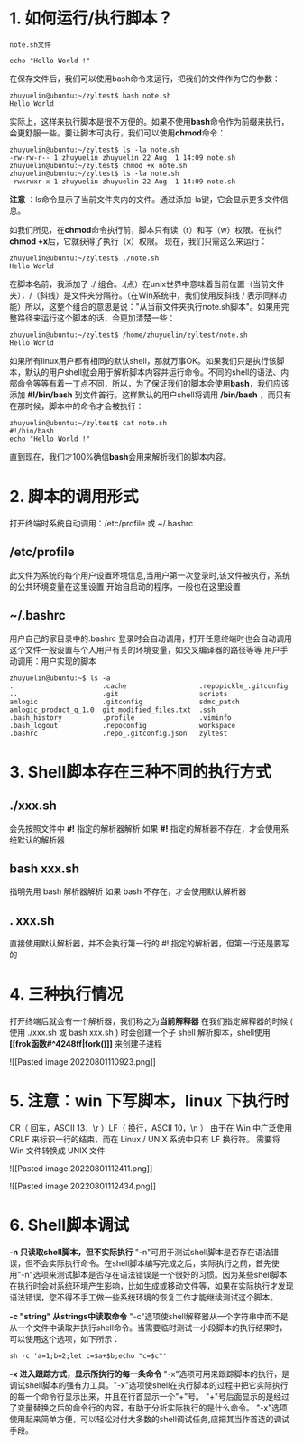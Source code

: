 # 1. 如何运行/执行脚本？

```shell
note.sh文件

echo "Hello World !"
```

在保存文件后，我们可以使用bash命令来运行，把我们的文件作为它的参数：

```shell
zhuyuelin@ubuntu:~/zyltest$ bash note.sh
Hello World !
```

实际上，这样来执行脚本是很不方便的。如果不使用**bash**命令作为前缀来执行，会更舒服一些。要让脚本可执行，我们可以使用**chmod**命令：
```shell
zhuyuelin@ubuntu:~/zyltest$ ls -la note.sh 
-rw-rw-r-- 1 zhuyuelin zhuyuelin 22 Aug  1 14:09 note.sh
zhuyuelin@ubuntu:~/zyltest$ chmod +x note.sh 
zhuyuelin@ubuntu:~/zyltest$ ls -la note.sh 
-rwxrwxr-x 1 zhuyuelin zhuyuelin 22 Aug  1 14:09 note.sh
```

**注意** ：ls命令显示了当前文件夹内的文件。通过添加-la键，它会显示更多文件信息。

如我们所见，在**chmod**命令执行前，脚本只有读（r）和写（w）权限。在执行**chmod +x**后，它就获得了执行（x）权限。
现在，我们只需这么来运行：
```shell
zhuyuelin@ubuntu:~/zyltest$ ./note.sh 
Hello World !
```

在脚本名前，我添加了 ./ 组合。.(点）在unix世界中意味着当前位置（当前文件夹），/（斜线）是文件夹分隔符。（在Win系统中，我们使用反斜线 / 表示同样功能）所以，这整个组合的意思是说："从当前文件夹执行note.sh脚本"。如果用完整路径来运行这个脚本的话，会更加清楚一些：

```shell
zhuyuelin@ubuntu:~/zyltest$ /home/zhuyuelin/zyltest/note.sh 
Hello World !
```

如果所有linux用户都有相同的默认shell，那就万事OK。如果我们只是执行该脚本，默认的用户shell就会用于解析脚本内容并运行命令。不同的shell的语法、内部命令等等有着一丁点不同，所以，为了保证我们的脚本会使用**bash**，我们应该添加 **#!/bin/bash** 到文件首行。这样默认的用户shell将调用 **/bin/bash** ，而只有在那时候，脚本中的命令才会被执行：
```shell
zhuyuelin@ubuntu:~/zyltest$ cat note.sh 
#!/bin/bash
echo "Hello World !"
```

直到现在，我们才100%确信**bash**会用来解析我们的脚本内容。

# 2. 脚本的调用形式

打开终端时系统自动调用：/etc/profile 或 ~/.bashrc
## /etc/profile
此文件为系统的每个用户设置环境信息,当用户第一次登录时,该文件被执行，系统的公共环境变量在这里设置
开始自启动的程序，一般也在这里设置
## ~/.bashrc
用户自己的家目录中的.bashrc
登录时会自动调用，打开任意终端时也会自动调用
这个文件一般设置与个人用户有关的环境变量，如交叉编译器的路径等等
用户手动调用：用户实现的脚本
```shell
zhuyuelin@ubuntu:~$ ls -a
.                      .cache                  .repopickle_.gitconfig
..                     .git                    scripts
amlogic                .gitconfig              sdmc_patch
amlogic_product_q_1.0  git_modified_files.txt  .ssh
.bash_history          .profile                .viminfo
.bash_logout           .repoconfig             workspace
.bashrc                .repo_.gitconfig.json   zyltest
```

# 3. Shell脚本存在三种不同的执行方式

## ./xxx.sh
会先按照文件中 **#!** 指定的解析器解析
如果 **#!** 指定的解析器不存在，才会使用系统默认的解析器
## bash xxx.sh
指明先用 bash 解析器解析
如果 bash 不存在，才会使用默认解析器
## . xxx.sh
直接使用默认解析器，并不会执行第一行的 #! 指定的解析器，但第一行还是要写的

# 4. 三种执行情况

打开终端后就会有一个解析器，我们称之为**当前解释器**
在我们指定解释器的时候 ( 使用 ./xxx.sh 或 bash xxx.sh ) 时会创建一个子 shell 解析脚本，shell使用 **[[frok函数#^4248ff|fork()]]** 来创建子进程

![[Pasted image 20220801110923.png]]

# 5. 注意：win 下写脚本，linux 下执行时

CR（ 回车，ASCII 13，\\r ）LF（ 换行，ASCII 10，\\n ）
由于在 Win 中广泛使用 CRLF 来标识一行的结束，而在 Linux / UNIX 系统中只有 LF 换行符。
需要将 Win 文件转换成 UNIX 文件

![[Pasted image 20220801112411.png]]

![[Pasted image 20220801112434.png]]

# 6. Shell脚本调试

**-n 只读取shell脚本，但不实际执行**
"-n"可用于测试shell脚本是否存在语法错误，但不会实际执行命令。在shell脚本编写完成之后，实际执行之前，首先使用"-n"选项来测试脚本是否存在语法错误是一个很好的习惯。因为某些shell脚本在执行时会对系统环境产生影响，比如生成或移动文件等，如果在实际执行才发现语法错误，您不得不手工做一些系统环境的恢复工作才能继续测试这个脚本。

**-c "string" 从strings中读取命令**
"-c"选项使shell解释器从一个字符串中而不是从一个文件中读取并执行shell命令。当需要临时测试一小段脚本的执行结果时，可以使用这个选项，如下所示：  
```shell
sh -c 'a=1;b=2;let c=$a+$b;echo "c=$c"'
```

**-x 进入跟踪方式，显示所执行的每一条命令**
"-x"选项可用来跟踪脚本的执行，是调试shell脚本的强有力工具。"-x"选项使shell在执行脚本的过程中把它实际执行的每一个命令行显示出来，并且在行首显示一个"+"号。 "+"号后面显示的是经过了变量替换之后的命令行的内容，有助于分析实际执行的是什么命令。 "-x"选项使用起来简单方便，可以轻松对付大多数的shell调试任务,应把其当作首选的调试手段。